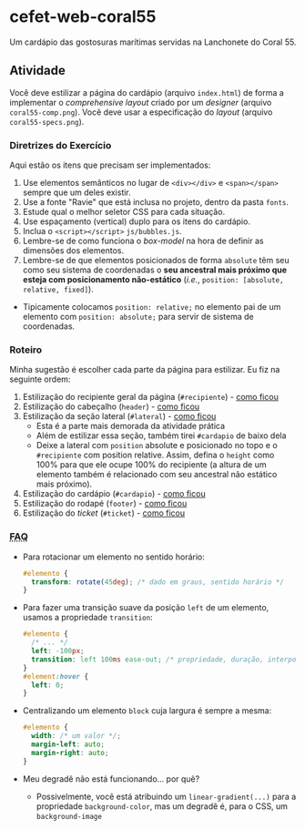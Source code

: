 # cefet-web-coral55

Um cardápio das gostosuras marítimas servidas na Lanchonete do Coral 55.

## Atividade

Você deve estilizar a página do cardápio (arquivo `index.html`) de forma a
implementar o _comprehensive layout_ criado por um _designer_ (arquivo
`coral55-comp.png`). Você deve usar a especificação do _layout_ (arquivo
`coral55-specs.png`).

### Diretrizes do Exercício

Aqui estão os itens que precisam ser implementados:

1. Use elementos semânticos no lugar de `<div></div>` e `<span></span>`
  sempre que um deles existir.
1. Use a fonte "Ravie" que está inclusa no projeto, dentro da pasta `fonts`.
1. Estude qual o melhor seletor CSS para cada situação.
1. Use espaçamento (vertical) duplo para os itens do cardápio.
1. Inclua o `<script></script>` `js/bubbles.js`.
1. Lembre-se de como funciona o _box-model_ na hora de definir as dimensões
  dos elementos.
1. Lembre-se de que elementos posicionados de forma `absolute` têm seu como
  seu sistema de coordenadas o **seu ancestral mais próximo que esteja com
  posicionamento não-estático** (_i.e._, `position: [absolute, relative,
  fixed]`).
  - Tipicamente colocamos `position: relative;` no elemento pai de um elemento
    com `position: absolute;` para servir de sistema de coordenadas.

### Roteiro

Minha sugestão é escolher cada parte da página para estilizar. Eu fiz na
seguinte ordem:

1. Estilização do recipiente geral da página (`#recipiente`) - [como ficou][passo1]
1. Estilização do cabeçalho (`header`) - [como ficou][passo2]
1. Estilização da seção lateral (`#lateral`) - [como ficou][passo3]
   - Esta é a parte mais demorada da atividade prática
   - Além de estilizar essa seção, também tirei `#cardapio` de baixo dela
   - Deixe a lateral com `position` absolute e posicionado no topo e o `#recipiente` com position relative. Assim, defina o `height` como 100% para que ele ocupe 100% do recipiente (a altura de um elemento também é relacionado com seu ancestral não estático mais próximo).
1. Estilização do cardápio (`#cardapio`) - [como ficou][passo4]
1. Estilização do rodapé (`footer`) - [como ficou][passo5]
1. Estilização do _ticket_ (`#ticket`) - [como ficou][passo6]

[passo1]: https://github.com/fegemo/cefet-web-coral-55/raw/gh-pages/roteiro/passo1.png
[passo2]: https://github.com/fegemo/cefet-web-coral-55/raw/gh-pages/roteiro/passo2.png
[passo3]: https://github.com/fegemo/cefet-web-coral-55/raw/gh-pages/roteiro/passo3.png
[passo4]: https://github.com/fegemo/cefet-web-coral-55/raw/gh-pages/roteiro/passo4.png
[passo5]: https://github.com/fegemo/cefet-web-coral-55/raw/gh-pages/roteiro/passo5.png
[passo6]: https://github.com/fegemo/cefet-web-coral-55/raw/gh-pages/roteiro/passo6.png


### <abbr title="Frequently Asked Questions">FAQ</abbr>

- Para rotacionar um elemento no sentido horário:

  ```css
  #elemento {
    transform: rotate(45deg); /* dado em graus, sentido horário */
  }
  ```
- Para fazer uma transição suave da posição `left` de um elemento, usamos
  a propriedade `transition`:

  ```css
  #elemento {
    /* ... */
    left: -100px;
    transition: left 100ms ease-out; /* propriedade, duração, interpolação */
  }
  #element:hover {
    left: 0;
  }
  ```
- Centralizando um elemento `block` cuja largura é sempre a mesma:

  ```css
  #elemento {
    width: /* um valor */;
    margin-left: auto;
    margin-right: auto;
  }
  ```
- Meu degradê não está funcionando... por quê?
  - Possivelmente, você está atribuindo um `linear-gradient(...)` para a
    propriedade `background-color`, mas um degradê é, para o CSS, um
    `background-image`
